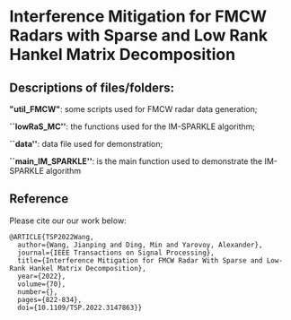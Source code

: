 # Interference Mitigation for FMCW Radars with Sparse and Low Rank Hankel Matrix Decomposition

## Descriptions of files/folders:
 **"util_FMCW"**: some scripts used for FMCW radar data generation;
 
 **``lowRaS_MC''**: the functions used for the IM-SPARKLE algorithm;
 
 **``data''**: data file used for demonstration;
 
 **``main_IM_SPARKLE''**: is the main function used to demonstrate the IM-SPARKLE algorithm

## Reference 

Please cite our our work below:
```
@ARTICLE{TSP2022Wang,
  author={Wang, Jianping and Ding, Min and Yarovoy, Alexander},
  journal={IEEE Transactions on Signal Processing}, 
  title={Interference Mitigation for FMCW Radar With Sparse and Low-Rank Hankel Matrix Decomposition}, 
  year={2022},
  volume={70},
  number={},
  pages={822-834},
  doi={10.1109/TSP.2022.3147863}}
```
